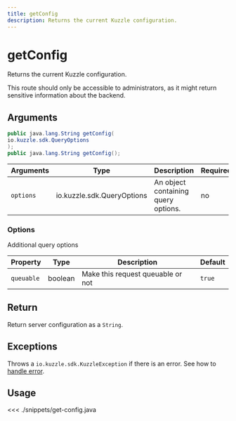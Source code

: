 ```yaml
---
title: getConfig
description: Returns the current Kuzzle configuration.
---
```


# getConfig

<SinceBadge version="1.0.0" />

Returns the current Kuzzle configuration.

<div class="alert alert-warning">
  This route should only be accessible to administrators, as it might return sensitive information about the backend.
</div>

## Arguments

```java
public java.lang.String getConfig(
io.kuzzle.sdk.QueryOptions
);
public java.lang.String getConfig();
```

| Arguments | Type                       | Description                         | Required |
| --------- | -------------------------- | ----------------------------------- | -------- |
| `options` | io.kuzzle.sdk.QueryOptions | An object containing query options. | no       |

### **Options**

Additional query options

| Property   | Type    | Description                       | Default |
| ---------- | ------- | --------------------------------- | ------- |
| `queuable` | boolean | Make this request queuable or not | `true`  |

## Return

Return server configuration as a `String`.

## Exceptions

Throws a `io.kuzzle.sdk.KuzzleException` if there is an error. See how to [handle error](/sdk/java/1/essentials/error-handling/).

## Usage

<<< ./snippets/get-config.java
